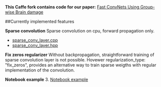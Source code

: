 **This Caffe fork contains code for our paper:**
[Fast ConvNets Using Group-wise Brain damage](http://www.cv-foundation.org/openaccess/content_cvpr_2016/papers/Lebedev_Fast_ConvNets_Using_CVPR_2016_paper.pdf)

##Currently implemented features

**Sparse convolution**
Sparse convolution on cpu, forward propagation only.
- [sparse_conv_layer.cpp](https://github.com/vadim-v-lebedev/caffe/blob/master/src/caffe/layers/sparse_conv_layer.cpp)
- [sparse_conv_layer.hpp](https://github.com/vadim-v-lebedev/caffe/blob/master/include/caffe/layers/sparse_conv_layer.hpp)

**Fix zeros regularizer**
Without backpropagation, straightforward training of sparse convolution layer is not possible. Hovewer regularization_type: "fix_zeros", provides an alternative way to train sparse weigths with regular implementation of the convolution.

**Notebook example**
3. [Notebook example](https://github.com/vadim-v-lebedev/caffe/blob/master/examples/sparse/sparse_convolution_demonstration.ipynb)

